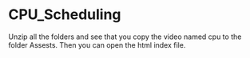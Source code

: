 # CPU_Scheduling

Unzip all the folders and see that you copy the video named cpu to the folder Assests. 
Then you can open the html index file.
